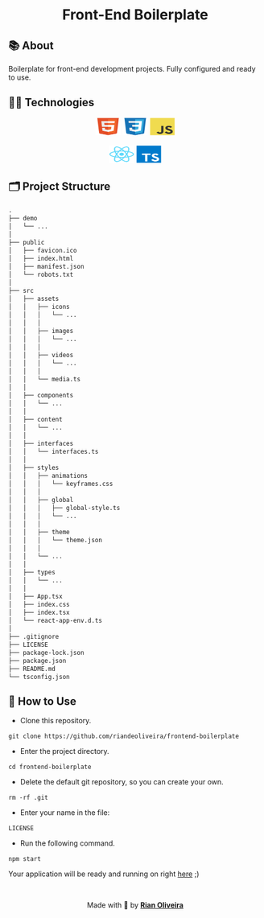 <h1 align="center">Front-End Boilerplate</h1>

## 📚 About

Boilerplate for front-end development projects. Fully configured and ready to use.

## 🧑‍💻 Technologies

<div align="center">
  <img alt="HTML5 logo. An orange shield with a large white number five in the middle." src="https://raw.githubusercontent.com/devicons/devicon/master/icons/html5/html5-original.svg" height="35" title="HTML5 logo" width="50"></img>
  <img alt="CSS3 logo. A blue shield with a large white number three in the middle." src="https://raw.githubusercontent.com/devicons/devicon/master/icons/css3/css3-original.svg" height="35" title="CSS3 logo" width="50"></img>
  <img alt="JavaScript logo. A yellow square with the dark letters JS in the lower right corner." src="https://raw.githubusercontent.com/devicons/devicon/master/icons/javascript/javascript-original.svg" height="35" title="JavaScript logo" width="50"></img>
  <br>
  <br>
  <img alt="React logo. A blue atom." src="https://raw.githubusercontent.com/devicons/devicon/master/icons/react/react-original.svg" height="35" title="React.js logo" width="50"></img>
  <img alt="Typescript logo. A blue square with the light letters TS in the lower right corner." src="https://raw.githubusercontent.com/devicons/devicon/master/icons/typescript/typescript-original.svg" height="35" title="TypeScript logo" width="50"></img>
</div>

## 🗂️ Project Structure

```
.
├── demo
│   └── ...
│
├── public
│   ├── favicon.ico
│   ├── index.html
│   ├── manifest.json
│   └── robots.txt
│
├── src
│   ├── assets
│   │   ├── icons
│   │   │   └── ...
│   │   │
│   │   ├── images
│   │   │   └── ...
│   │   │
│   │   ├── videos
│   │   │   └── ...
│   │   │
│   │   └── media.ts
│   │
│   ├── components
│   │   └── ...
│   │
│   ├── content
│   │   └── ...
│   │
│   ├── interfaces
│   │   └── interfaces.ts
│   │
│   ├── styles
│   │   ├── animations
│   │   │   └── keyframes.css
│   │   │
│   │   ├── global
│   │   │   ├── global-style.ts
│   │   │   └── ...
│   │   │
│   │   ├── theme
│   │   │   └── theme.json
│   │   │
│   │   └── ...
│   │
│   ├── types
│   │   └── ...
│   │
│   ├── App.tsx
│   ├── index.css
│   ├── index.tsx
│   └── react-app-env.d.ts
│
├── .gitignore
├── LICENSE
├── package-lock.json
├── package.json
├── README.md
└── tsconfig.json
```

## 🔎 How to Use

- Clone this repository.

```
git clone https://github.com/riandeoliveira/frontend-boilerplate
```

- Enter the project directory.

```
cd frontend-boilerplate
```

- Delete the default git repository, so you can create your own.

```
rm -rf .git
```

- Enter your name in the file:

```
LICENSE
```

- Run the following command.

```
npm start
```

Your application will be ready and running on right [here](http://localhost:3000) ;)

<br>

<p align="center">Made with 💙 by <a href="https://github.com/riandeoliveira"><strong>Rian Oliveira</strong></a></p>
